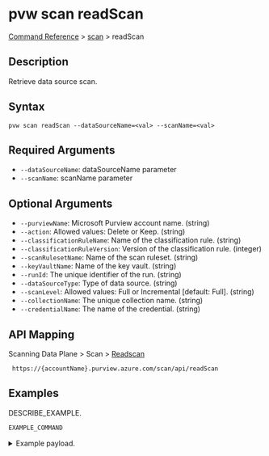 # pvw scan readScan
[Command Reference](../../../README.md#command-reference) > [scan](./main.md) > readScan

## Description
Retrieve data source scan.

## Syntax
```
pvw scan readScan --dataSourceName=<val> --scanName=<val>
```

## Required Arguments
- `--dataSourceName`: dataSourceName parameter
- `--scanName`: scanName parameter

## Optional Arguments
- `--purviewName`: Microsoft Purview account name. (string)
- `--action`: Allowed values: Delete or Keep. (string)
- `--classificationRuleName`: Name of the classification rule. (string)
- `--classificationRuleVersion`: Version of the classification rule. (integer)
- `--scanRulesetName`: Name of the scan ruleset. (string)
- `--keyVaultName`: Name of the key vault. (string)
- `--runId`: The unique identifier of the run. (string)
- `--dataSourceType`: Type of data source. (string)
- `--scanLevel`: Allowed values: Full or Incremental [default: Full]. (string)
- `--collectionName`: The unique collection name. (string)
- `--credentialName`: The name of the credential. (string)

## API Mapping
Scanning Data Plane > Scan > [Readscan]()
```
 https://{accountName}.purview.azure.com/scan/api/readScan
```

## Examples
DESCRIBE_EXAMPLE.
```powershell
EXAMPLE_COMMAND
```
<details><summary>Example payload.</summary>
<p>

```json
PASTE_JSON_HERE
```
</p>
</details>